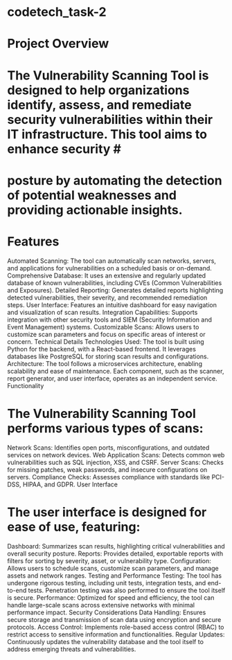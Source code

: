 # codetech_task-2
# Project Overview
# The Vulnerability Scanning Tool is designed to help organizations identify, assess, and remediate security vulnerabilities within their IT infrastructure. This tool aims to enhance security # # 
 # posture by automating the detection of potential weaknesses and providing actionable insights.

 # Features

Automated Scanning: The tool can automatically scan networks, servers, and applications for vulnerabilities on a scheduled basis or on-demand.
Comprehensive Database: It uses an extensive and regularly updated database of known vulnerabilities, including CVEs (Common Vulnerabilities and Exposures).
Detailed Reporting: Generates detailed reports highlighting detected vulnerabilities, their severity, and recommended remediation steps.
User Interface: Features an intuitive dashboard for easy navigation and visualization of scan results.
Integration Capabilities: Supports integration with other security tools and SIEM (Security Information and Event Management) systems.
Customizable Scans: Allows users to customize scan parameters and focus on specific areas of interest or concern.
Technical Details
Technologies Used: The tool is built using Python for the backend, with a React-based frontend. It leverages databases like PostgreSQL for storing scan results and configurations.
Architecture: The tool follows a microservices architecture, enabling scalability and ease of maintenance. Each component, such as the scanner, report generator, and user interface, operates as an independent service.
Functionality 

 # The Vulnerability Scanning Tool performs various types of scans:

Network Scans: Identifies open ports, misconfigurations, and outdated services on network devices.
Web Application Scans: Detects common web vulnerabilities such as SQL injection, XSS, and CSRF.
Server Scans: Checks for missing patches, weak passwords, and insecure configurations on servers.
Compliance Checks: Assesses compliance with standards like PCI-DSS, HIPAA, and GDPR.
User Interface

 # The user interface is designed for ease of use, featuring:

Dashboard: Summarizes scan results, highlighting critical vulnerabilities and overall security posture.
Reports: Provides detailed, exportable reports with filters for sorting by severity, asset, or vulnerability type.
Configuration: Allows users to schedule scans, customize scan parameters, and manage assets and network ranges.
Testing and Performance
Testing: The tool has undergone rigorous testing, including unit tests, integration tests, and end-to-end tests. Penetration testing was also performed to ensure the tool itself is secure.
Performance: Optimized for speed and efficiency, the tool can handle large-scale scans across extensive networks with minimal performance impact.
Security Considerations
Data Handling: Ensures secure storage and transmission of scan data using encryption and secure protocols.
Access Control: Implements role-based access control (RBAC) to restrict access to sensitive information and functionalities.
Regular Updates: Continuously updates the vulnerability database and the tool itself to address emerging threats and vulnerabilities.
